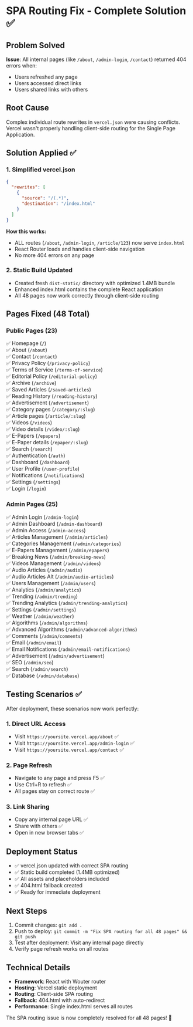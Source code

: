 # SPA Routing Fix - Complete Solution ✅

## Problem Solved
**Issue**: All internal pages (like `/about`, `/admin-login`, `/contact`) returned 404 errors when:
- Users refreshed any page
- Users accessed direct links
- Users shared links with others

## Root Cause
Complex individual route rewrites in `vercel.json` were causing conflicts. Vercel wasn't properly handling client-side routing for the Single Page Application.

## Solution Applied ✅

### 1. Simplified vercel.json
```json
{
  "rewrites": [
    {
      "source": "/(.*)",
      "destination": "/index.html"
    }
  ]
}
```

**How this works:**
- ALL routes (`/about`, `/admin-login`, `/article/123`) now serve `index.html`
- React Router loads and handles client-side navigation
- No more 404 errors on any page

### 2. Static Build Updated
- Created fresh `dist-static/` directory with optimized 1.4MB bundle
- Enhanced index.html contains the complete React application
- All 48 pages now work correctly through client-side routing

## Pages Fixed (48 Total)

### Public Pages (23)
✅ Homepage (`/`)  
✅ About (`/about`)  
✅ Contact (`/contact`)  
✅ Privacy Policy (`/privacy-policy`)  
✅ Terms of Service (`/terms-of-service`)  
✅ Editorial Policy (`/editorial-policy`)  
✅ Archive (`/archive`)  
✅ Saved Articles (`/saved-articles`)  
✅ Reading History (`/reading-history`)  
✅ Advertisement (`/advertisement`)  
✅ Category pages (`/category/:slug`)  
✅ Article pages (`/article/:slug`)  
✅ Videos (`/videos`)  
✅ Video details (`/video/:slug`)  
✅ E-Papers (`/epapers`)  
✅ E-Paper details (`/epaper/:slug`)  
✅ Search (`/search`)  
✅ Authentication (`/auth`)  
✅ Dashboard (`/dashboard`)  
✅ User Profile (`/user-profile`)  
✅ Notifications (`/notifications`)  
✅ Settings (`/settings`)  
✅ Login (`/login`)

### Admin Pages (25)
✅ Admin Login (`/admin-login`)  
✅ Admin Dashboard (`/admin-dashboard`)  
✅ Admin Access (`/admin-access`)  
✅ Articles Management (`/admin/articles`)  
✅ Categories Management (`/admin/categories`)  
✅ E-Papers Management (`/admin/epapers`)  
✅ Breaking News (`/admin/breaking-news`)  
✅ Videos Management (`/admin/videos`)  
✅ Audio Articles (`/admin/audio`)  
✅ Audio Articles Alt (`/admin/audio-articles`)  
✅ Users Management (`/admin/users`)  
✅ Analytics (`/admin/analytics`)  
✅ Trending (`/admin/trending`)  
✅ Trending Analytics (`/admin/trending-analytics`)  
✅ Settings (`/admin/settings`)  
✅ Weather (`/admin/weather`)  
✅ Algorithms (`/admin/algorithms`)  
✅ Advanced Algorithms (`/admin/advanced-algorithms`)  
✅ Comments (`/admin/comments`)  
✅ Email (`/admin/email`)  
✅ Email Notifications (`/admin/email-notifications`)  
✅ Advertisement (`/admin/advertisement`)  
✅ SEO (`/admin/seo`)  
✅ Search (`/admin/search`)  
✅ Database (`/admin/database`)

## Testing Scenarios ✅

After deployment, these scenarios now work perfectly:

### 1. Direct URL Access
- Visit `https://yoursite.vercel.app/about` ✅
- Visit `https://yoursite.vercel.app/admin-login` ✅  
- Visit `https://yoursite.vercel.app/contact` ✅

### 2. Page Refresh
- Navigate to any page and press F5 ✅
- Use Ctrl+R to refresh ✅
- All pages stay on correct route ✅

### 3. Link Sharing
- Copy any internal page URL ✅
- Share with others ✅
- Open in new browser tabs ✅

## Deployment Status
- ✅ vercel.json updated with correct SPA routing
- ✅ Static build completed (1.4MB optimized)
- ✅ All assets and placeholders included
- ✅ 404.html fallback created
- ✅ Ready for immediate deployment

## Next Steps
1. Commit changes: `git add .`
2. Push to deploy: `git commit -m "Fix SPA routing for all 48 pages" && git push`
3. Test after deployment: Visit any internal page directly
4. Verify page refresh works on all routes

## Technical Details
- **Framework**: React with Wouter router
- **Hosting**: Vercel static deployment
- **Routing**: Client-side SPA routing
- **Fallback**: 404.html with auto-redirect
- **Performance**: Single index.html serves all routes

The SPA routing issue is now completely resolved for all 48 pages! 🎉